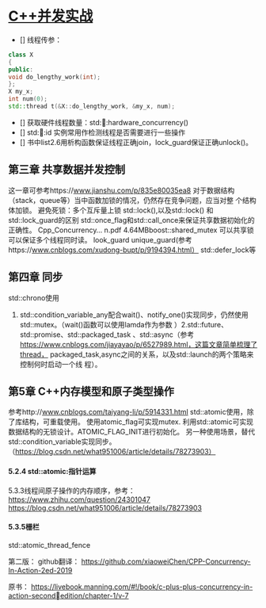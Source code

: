 # [C++并发实战](./Cpp_Concurrency_In_Action.pdf.pdf)


- [] 线程传参：

~~~cpp
class X
{
public:
void do_lengthy_work(int);
};
X my_x;
int num(0);
std::thread t(&X::do_lengthy_work, &my_x, num);
~~~

- [] 获取硬件线程数量：std::thread::hardware_concurrency()
- [] std::thread::id 实例常用作检测线程是否需要进行一些操作
- [] 书中list2.6用析构函数保证线程正确join，lock_guard保证正确unlock()。
## 第三章 共享数据并发控制
这一章可参考https://www.jianshu.com/p/835e80035ea8
对于数据结构（stack，queue等）当中函数加锁的情况，仍然存在竞争问题，应当对整
个结构体加锁。
避免死锁：多个互斥量上锁 std::lock(),以及std::lock() 和 std::lock_guard的区别
std::once_flag和std::call_once来保证共享数据初始化的正确性。
Cpp_Concurrency… n.pdf
4.64MBboost::shared_mutex 可以共享锁可以保证多个线程同时读。
look_guard
unique_guard(参考https://www.cnblogs.com/xudong-bupt/p/9194394.html）
std::defer_lock等
## 第四章 同步
std::chrono使用
1. std::condition_variable_any配合wait()、notify_one()实现同步，仍然使用
std::mutex。（wait()函数可以使用lamda作为参数 ）2.std::future、std::promise、std::packaged_task 、std::async（参考
https://www.cnblogs.com/jiayayao/p/6527989.html，这篇文章简单梳理了thread，
packaged_task,async之间的关系，以及std::launch的两个策略来控制何时启动一个线
程）。
## 第5章 C++内存模型和原子类型操作
参考http://www.cnblogs.com/taiyang-li/p/5914331.html
std::atomic使用，除了库结构，可重载使用。
使用atomic_flag可实现mutex.
利用std::atomic可实现数据结构的无锁设计。ATOMIC_FLAG_INIT进行初始化。
另一种使用场景，替代std::condition_variable实现同步。
（https://blog.csdn.net/what951006/article/details/78273903）
#### 5.2.4 std::atomic:指针运算
5.3.3线程间原子操作的内存顺序，参考：
https://www.zhihu.com/question/24301047
https://blog.csdn.net/what951006/article/details/78273903
#### 5.3.5栅栏
std::atomic_thread_fence


第二版：
github翻译：
https://github.com/xiaoweiChen/CPP-Concurrency-In-Action-2ed-2019

原书：
https://livebook.manning.com/#!/book/c-plus-plus-concurrency-in-action-secondedition/chapter-1/v-7
